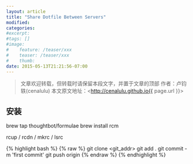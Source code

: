 ```yaml
---
layout: article
title: "Share Dotfile Between Servers"
modified:
categories: 
#excerpt:
#tags: []
#image:
#    feature: /teaser/xxx
#    teaser: /teaser/xxx
#    thumb:
date: 2015-05-13T21:21:56-07:00
---
```




> 文章欢迎转载，但转载时请保留本段文字，并置于文章的顶部
> 作者：卢钧轶(cenalulu)
> 本文原文地址：<http://cenalulu.github.io{{ page.url }}>


## 安装

brew tap thoughtbot/formulae
brew install rcm


rcup / rcdn / mkrc / lsrc

{% highlight bash %}
{% raw %}
git clone <git_addr>
git add . 
git commit -m 'first commit'
git push origin
{% endraw %}
{% endhighlight %}


